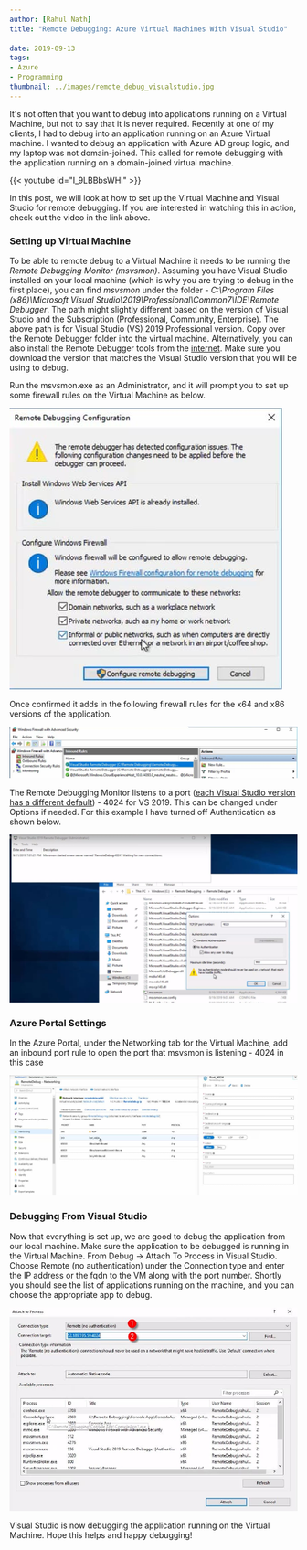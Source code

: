 ```yaml
---
author: [Rahul Nath]
title: "Remote Debugging: Azure Virtual Machines With Visual Studio"
  
date: 2019-09-13
tags:
- Azure
- Programming
thumbnail: ../images/remote_debug_visualstudio.jpg
---
```


It's not often that you want to debug into applications running on a Virtual Machine, but not to say that it is never required. Recently at one of my clients, I had to debug into an application running on an Azure Virtual machine. I wanted to debug an application with Azure AD group logic, and my laptop was not domain-joined. This called for remote debugging with the application running on a domain-joined virtual machine.

{{< youtube id="I_9LBBbsWHI" >}}
<br /> 

In this post, we will look at how to set up the Virtual Machine and Visual Studio for remote debugging. If you are interested in watching this in action, check out the video in the link above.

### Setting up Virtual Machine

To be able to remote debug to a Virtual Machine it needs to be running the *Remote Debugging Monitor (msvsmon)*. Assuming you have Visual Studio installed on your local machine (which is why you are trying to debug in the first place), you can find *msvsmon* under the folder - *C:\Program Files (x86)\Microsoft Visual Studio\2019\Professional\Common7\IDE\Remote Debugger*. The path might slightly different based on the version of Visual Studio and the Subscription (Professional, Community, Enterprise). The above path is for Visual Studio (VS) 2019 Professional version. Copy over the Remote Debugger folder into the virtual machine. Alternatively, you can also install the Remote Debugger tools from the [internet](https://docs.microsoft.com/en-us/visualstudio/debugger/remote-debugging?view=vs-2019#download-and-install-the-remote-tools). Make sure you download the version that matches the Visual Studio version that you will be using to debug.

Run the msvsmon.exe as an Administrator, and it will prompt you to set up some firewall rules on the Virtual Machine as below.

![](../images/remote_debug_firewallRules.jpg)

Once confirmed it adds in the following firewall rules for the x64 and x86 versions of the application. 

![](../images/remote_debug_firewall_Rules.jpg)

The Remote Debugging Monitor listens to a port ([each Visual Studio version has a different default](https://docs.microsoft.com/en-us/visualstudio/debugger/remote-debugger-port-assignments?view=vs-2019)) - 4024 for VS 2019. This can be changed under Options if needed. For this example I have turned off Authentication as shown below.

![](../images/remote_debug_running.jpg)

### Azure Portal Settings

In the Azure Portal, under the Networking tab for the Virtual Machine,  add an inbound port rule to open the port that msvsmon is listening - 4024 in this case

![](../images/remote_debug_vm_azure_portal.jpg)

### Debugging From Visual Studio

Now that everything is set up, we are good to debug the application from our local machine. Make sure the application to be debugged is running in the Virtual Machine. From Debug -> Attach To Process in Visual Studio. Choose Remote (no authentication) under the Connection type and enter the IP address or the fqdn to the VM along with the port number. Shortly you should see the list of applications running on the machine, and you can choose the appropriate app to debug.

![](../images/remote_debug_visualstudio.jpg)

Visual Studio is now debugging the application running on the Virtual Machine. Hope this helps and happy debugging! 